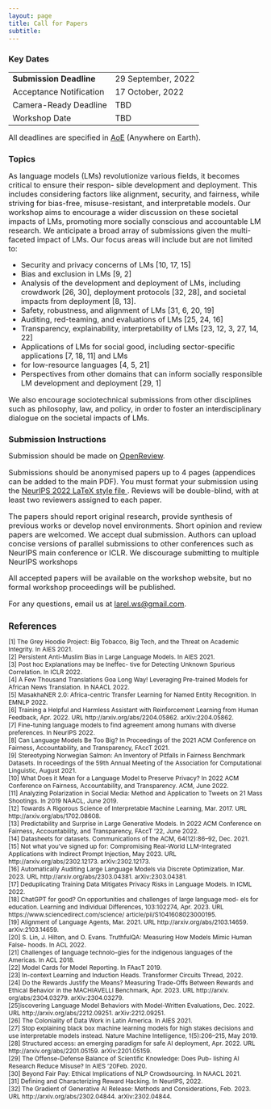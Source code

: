 ```yaml
---
layout: page
title: Call for Papers
subtitle: 
---
```


<h3 style='margin-bottom: 10pt;'>Key Dates</h3>

<div class='description' style='font-size: 11pt;align: center'>

<table style='margin-bottom:10pt;margin-left:auto;margin-right:auto;'>
	<tr>
		<td> <b>Submission Deadline</b></td> 
		<td> 29 September, 2022 </td>
	</tr>
	<tr>
		<td> Acceptance Notification </td>
		<td> 17 October, 2022 </td>
	</tr>
	<tr>
		<td> Camera-Ready Deadline</td>
        <td> TBD </td>
	</tr>
	<tr>
		<td> Workshop Date</td>
        <td> TBD </td>
	</tr>
</table>

<p>All deadlines are specified in <a href="https://www.timeanddate.com/time/zones/aoe" target="_blank">AoE</a> (Anywhere on Earth).
</p>

</div>

<h3 style='margin-bottom: 10pt;'>Topics</h3>

<div class='description' style='font-size: 11pt;'>

As language models (LMs) revolutionize various fields, it becomes critical to ensure their respon-
sible development and deployment. This includes considering factors like alignment, security, and
fairness, while striving for bias-free, misuse-resistant, and interpretable models. Our workshop aims
to encourage a wider discussion on these societal impacts of LMs, promoting more socially conscious
and accountable LM research. We anticipate a broad array of submissions given the multi-faceted
impact of LMs. Our focus areas will include but are not limited to:

<ul>
<li>Security and privacy concerns of LMs [10, 17, 15] </li>
<li>Bias and exclusion in LMs [9, 2] </li>
<li>Analysis of the development and deployment of LMs, including crowdwork [26, 30], deployment protocols [32, 28], and societal impacts from deployment [8, 13]. </li>
<li>Safety, robustness, and alignment of LMs [31, 6, 20, 19] </li>
<li>Auditing, red-teaming, and evaluations of LMs [25, 24, 16] </li>
<li>Transparency, explainability, interpretability of LMs [23, 12, 3, 27, 14, 22] </li>
<li>Applications of LMs for social good, including sector-specific applications [7, 18, 11] and LMs </li>
<li>for low-resource languages [4, 5, 21] </li>
<li>Perspectives from other domains that can inform socially responsible LM development and
deployment [29, 1] </li>
</ul>

We also encourage sociotechnical submissions from other disciplines such as philosophy, law, and
policy, in order to foster an interdisciplinary dialogue on the societal impacts of LMs.

</div>


<h3 style='margin-bottom: 10pt;'>Submission Instructions</h3>

<div class='description' style='font-size: 11pt;'>
<p>Submission should be made on <a href="https://openreview.net/group?id=NeurIPS.cc/2022/Workshop/LaReL" target="_blank">OpenReview</a>.</p>

<p> Submissions should be anonymised papers up to 4 pages (appendices can be added to the main PDF). You must format your submission using the <a href="https://neurips.cc/Conferences/2022/PaperInformation/StyleFiles" target="_blank"> NeurIPS 2022 LaTeX style file </a>. Reviews will be double-blind, with at least two reviewers assigned to each paper.</p> 

<p>The papers should report original research, provide synthesis of previous works or develop novel environments. Short opinion and review papers are welcomed. We accept dual submission. Authors can upload concise versions of parallel submissions to other conferences such as NeurIPS main conference or ICLR. We discourage submitting to multiple NeurIPS workshops</p>

<p>All accepted papers will be available on the workshop website, but no formal workshop proceedings will be published.</p>

<p>For any questions, email us at <a href='mailto:larel.ws@gmail.com'>larel.ws@gmail.com</a>.</p>

<h3 style='margin-bottom: 10pt;'>References</h3>


<div class='references' style='font-size:9pt'>
<p> 
[1] The Grey Hoodie Project: Big Tobacco, Big Tech, and the Threat
on Academic Integrity. In AIES 2021. 
<br>
[2] Persistent Anti-Muslim Bias in Large Language Models. In AIES 2021.
<br>
[3] Post hoc Explanations may be Ineffec-
tive for Detecting Unknown Spurious Correlation. In ICLR 2022. 
<br>
[4] A Few Thousand Translations Goa Long Way! Leveraging Pre-trained Models for African News Translation. In NAACL 2022.
<br>
[5] MasakhaNER 2.0:
Africa-centric Transfer Learning for Named Entity Recognition. In EMNLP 2022.
<br>
[6] Training a Helpful and Harmless Assistant with Reinforcement Learning from Human
Feedback, Apr. 2022. URL http://arxiv.org/abs/2204.05862. arXiv:2204.05862.
<br>
[7] Fine-tuning language models to find agreement among humans with diverse preferences. In NeurIPS 2022.
<br>
[8] Can Language Models Be Too Big? In Proceedings of the 2021 ACM Conference on
Fairness, Accountability, and Transparency, FAccT 2021.
<br>
[9] Stereotyping Norwegian
Salmon: An Inventory of Pitfalls in Fairness Benchmark Datasets. In roceedings of the 59th
Annual Meeting of the Association for Computational Linguistic, August 2021.
<br>
[10] What Does it Mean for a Language Model to Preserve Privacy? In 2022 ACM Conference on Fairness, Accountability,
and Transparency. ACM, June 2022.
<br>
[11] Analyzing Polarization in Social Media: Method and Application to Tweets on 21 Mass Shootings. In 2019 NAACL, June 2019.
<br>
[12] Towards A Rigorous Science of Interpretable Machine Learning,
Mar. 2017. URL http://arxiv.org/abs/1702.08608.
<br>
[13] Predictability and Surprise in Large Generative Models. In 2022 ACM Conference on
Fairness, Accountability, and Transparency, FAccT ’22, June 2022.
<br>
[14] Datasheets for datasets. Communications of the ACM, 64(12):86–92, Dec. 2021. 
<br>
[15] Not what you’ve
signed up for: Compromising Real-World LLM-Integrated Applications with Indirect Prompt
Injection, May 2023. URL http://arxiv.org/abs/2302.12173. arXiv:2302.12173.
<br>
[16] Automatically Auditing Large Language Models via Discrete Optimization, Mar. 2023. URL http://arxiv.org/abs/2303.04381. arXiv:2303.04381.
<br>
[17] Deduplicating Training Data Mitigates Privacy Risks
in Language Models. In ICML 2022.
<br>
[18] ChatGPT for good? On opportunities and challenges of large language mod-
els for education. Learning and Individual Differences, 103:102274, Apr. 2023. URL https://www.sciencedirect.com/science/
article/pii/S1041608023000195.
<br>
[19] Alignment of
Language Agents, Mar. 2021. URL http://arxiv.org/abs/2103.14659. arXiv:2103.14659.
<br>
[20] S. Lin, J. Hilton, and O. Evans. TruthfulQA: Measuring How Models Mimic Human False-
hoods. In ACL 2022.
<br>
[21] Challenges of language technolo-gies for the indigenous languages of the Americas. In ACL 2018.
<br>
[22] Model Cards for Model Reporting. In FAacT 2019.
<br>
[23] In-context Learning and Induction Heads. Transformer Circuits Thread, 2022.
<br>
[24] Do the Rewards Justify the Means? Measuring Trade-Offs Between Rewards
and Ethical Behavior in the MACHIAVELLI Benchmark, Apr. 2023. URL http://arxiv.
org/abs/2304.03279. arXiv:2304.03279.
<br>
[25]iscovering Language Model Behaviors with Model-Written Evaluations, Dec. 2022. URL http://arxiv.org/abs/2212.09251. arXiv:2212.09251.
<br>
[26] The Coloniality of Data Work in Latin America. In AIES 2021.
<br>
[27] Stop explaining black box machine learning models for high stakes decisions
and use interpretable models instead. Nature Machine Intelligence, 1(5):206–215, May 2019.
<br>
[28] Structured access: an emerging paradigm for safe AI deployment, Apr. 2022. URL
http://arxiv.org/abs/2201.05159. arXiv:2201.05159.
<br>
[29] The Offense-Defense Balance of Scientific Knowledge: Does Pub-
lishing AI Research Reduce Misuse? In AIES ’20Feb. 2020. 
<br>
[30] Beyond Fair Pay: Ethical Implications of NLP Crowdsourcing. In NAACL 2021.
<br>
[31] Defining and Characterizing Reward Hacking. In NeurIPS, 2022.
<br>
[32] The Gradient of Generative AI Release: Methods and Considerations, Feb. 2023. URL
http://arxiv.org/abs/2302.04844. arXiv:2302.04844.


</div>

